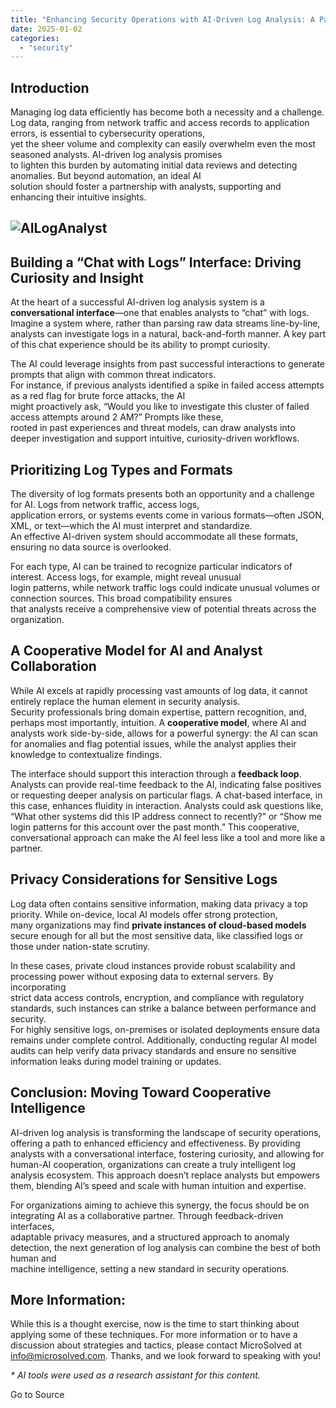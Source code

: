 ```yaml
---
title: "Enhancing Security Operations with AI-Driven Log Analysis: A Path to Cooperative Intelligence"
date: 2025-01-02
categories: 
  - "security"
---
```


## Introduction

Managing log data efficiently has become both a necessity and a challenge.  
Log data, ranging from network traffic and access records to application errors, is essential to cybersecurity operations,  
yet the sheer volume and complexity can easily overwhelm even the most seasoned analysts. AI-driven log analysis promises  
to lighten this burden by automating initial data reviews and detecting anomalies. But beyond automation, an ideal AI  
solution should foster a partnership with analysts, supporting and enhancing their intuitive insights.

## ![AILogAnalyst](https://stateofsecurity.com/wp-content/uploads/2024/11/AILogAnalyst.png "AILogAnalyst.png")

## Building a “Chat with Logs” Interface: Driving Curiosity and Insight

At the heart of a successful AI-driven log analysis system is a **conversational interface**—one that enables analysts to “chat” with logs. Imagine a system where, rather than parsing raw data streams line-by-line, analysts can investigate logs in a natural, back-and-forth manner. A key part of this chat experience should be its ability to prompt curiosity.

The AI could leverage insights from past successful interactions to generate prompts that align with common threat indicators.  
For instance, if previous analysts identified a spike in failed access attempts as a red flag for brute force attacks, the AI  
might proactively ask, “Would you like to investigate this cluster of failed access attempts around 2 AM?” Prompts like these,  
rooted in past experiences and threat models, can draw analysts into deeper investigation and support intuitive, curiosity-driven workflows.

## Prioritizing Log Types and Formats

The diversity of log formats presents both an opportunity and a challenge for AI. Logs from network traffic, access logs,  
application errors, or systems events come in various formats—often JSON, XML, or text—which the AI must interpret and standardize.  
An effective AI-driven system should accommodate all these formats, ensuring no data source is overlooked.

For each type, AI can be trained to recognize particular indicators of interest. Access logs, for example, might reveal unusual  
login patterns, while network traffic logs could indicate unusual volumes or connection sources. This broad compatibility ensures  
that analysts receive a comprehensive view of potential threats across the organization.

## A Cooperative Model for AI and Analyst Collaboration

While AI excels at rapidly processing vast amounts of log data, it cannot entirely replace the human element in security analysis.  
Security professionals bring domain expertise, pattern recognition, and, perhaps most importantly, intuition. A **cooperative model**, where AI and analysts work side-by-side, allows for a powerful synergy: the AI can scan for anomalies and flag potential issues, while the analyst applies their knowledge to contextualize findings.

The interface should support this interaction through a **feedback loop**. Analysts can provide real-time feedback to the AI, indicating false positives or requesting deeper analysis on particular flags. A chat-based interface, in this case, enhances fluidity in interaction. Analysts could ask questions like, “What other systems did this IP address connect to recently?” or “Show me login patterns for this account over the past month.” This cooperative, conversational approach can make the AI feel less like a tool and more like a partner.

## Privacy Considerations for Sensitive Logs

Log data often contains sensitive information, making data privacy a top priority. While on-device, local AI models offer strong protection,  
many organizations may find **private instances of cloud-based models** secure enough for all but the most sensitive data, like classified logs or those under nation-state scrutiny.

In these cases, private cloud instances provide robust scalability and processing power without exposing data to external servers. By incorporating  
strict data access controls, encryption, and compliance with regulatory standards, such instances can strike a balance between performance and security.  
For highly sensitive logs, on-premises or isolated deployments ensure data remains under complete control. Additionally, conducting regular AI model  
audits can help verify data privacy standards and ensure no sensitive information leaks during model training or updates.

## Conclusion: Moving Toward Cooperative Intelligence

AI-driven log analysis is transforming the landscape of security operations, offering a path to enhanced efficiency and effectiveness. By providing  
analysts with a conversational interface, fostering curiosity, and allowing for human-AI cooperation, organizations can create a truly intelligent log  
analysis ecosystem. This approach doesn’t replace analysts but empowers them, blending AI’s speed and scale with human intuition and expertise.

For organizations aiming to achieve this synergy, the focus should be on integrating AI as a collaborative partner. Through feedback-driven interfaces,  
adaptable privacy measures, and a structured approach to anomaly detection, the next generation of log analysis can combine the best of both human and  
machine intelligence, setting a new standard in security operations.

## More Information:

While this is a thought exercise, now is the time to start thinking about applying some of these techniques. For more information or to have a discussion about strategies and tactics, please contact MicroSolved at info@microsolved.com. Thanks, and we look forward to speaking with you!

_\* AI tools were used as a research assistant for this content._

Go to Source
